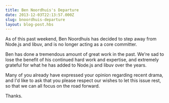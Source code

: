 ```yaml
---
title: Ben Noordhuis's Departure
date: 2013-12-03T22:13:57.000Z
slug: bnoordhuis-departure
layout: blog-post.hbs
---
```


As of this past weekend, Ben Noordhuis has decided to step away from
Node.js and libuv, and is no longer acting as a core committer.

Ben has done a tremendous amount of great work in the past. We're sad
to lose the benefit of his continued hard work and expertise, and
extremely grateful for what he has added to Node.js and libuv over the
years.

Many of you already have expressed your opinion regarding recent
drama, and I'd like to ask that you please respect our wishes to let
this issue rest, so that we can all focus on the road forward.

Thanks.
